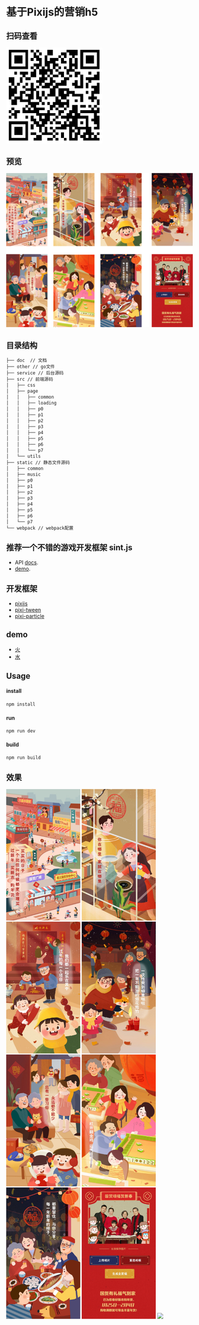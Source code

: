 # 基于Pixijs的营销h5

## 扫码查看
![code](./doc/code.png)

## 预览
![code](./doc/bg.jpg)


## 目录结构

```tree
├── doc  // 文档
├── other // go文件
├── service // 后台源码
├── src // 前端源码
│   ├── css
│   ├── page
│   │   ├── common
│   │   ├── loading
│   │   ├── p0
│   │   ├── p1
│   │   ├── p2
│   │   ├── p3
│   │   ├── p4
│   │   ├── p5
│   │   ├── p6
│   │   └── p7
│   └── utils
├── static // 静态文件源码
│   ├── common
│   ├── music
│   ├── p0
│   ├── p1
│   ├── p2
│   ├── p3
│   ├── p4
│   ├── p5
│   ├── p6
│   └── p7
└── webpack // webpack配置
```

## 推荐一个不错的游戏开发框架 sint.js

- API [docs](https://watertian.github.io/sint.js/docs/).
- [demo](https://watertian.github.io/sint-example/).


## 开发框架
- [pixijs](https://pixijs.io/examples/#/basics/basic.js)
- [pixi-tween](https://themoonrat.github.io/pixi-tween/docs/index.html)
- [pixi-particle](http://pixijs.io/pixi-particles/docs/index.html)


## demo
- [火](https://pixijs.io/pixi-particles/examples/flame.html)
- [水](https://www.sucaihuo.com/js/3139.html)

## Usage

#### install

```sh
npm install
```

#### run

```sh
npm run dev
```

#### build

```sh
npm run build
```

## 效果

<img src="./doc/1.JPG" width="200px">
<img src="./doc/2.JPG" width="200px">
<img src="./doc/3.JPG" width="200px">
<img src="./doc/4.JPG" width="200px">
<img src="./doc/5.JPG" width="200px">
<img src="./doc/6.JPG" width="200px">
<img src="./doc/7.JPG" width="200px">
<img src="./doc/8.JPG" width="200px">
<img src="./doc/9.JPG" width="200px">





